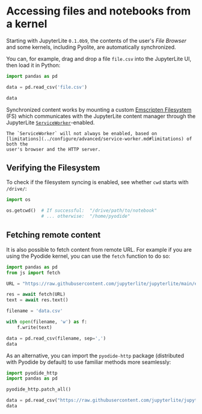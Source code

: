 # Accessing files and notebooks from a kernel

Starting with JupyterLite `0.1.0b9`, the contents of the user's _File Browser_ and some
kernels, including Pyolite, are automatically synchronized.

You can, for example, drag and drop a file `file.csv` into the JupyterLite UI, then load
it in Python:

```py
import pandas as pd

data = pd.read_csv('file.csv')

data
```

Synchronized content works by mounting a custom [Emscripten Filesystem][fs] (FS) which
communicates with the JupyterLite content manager through the JupyterLite
[`ServiceWorker`](../configure/advanced/service-worker.md)-enabled.

```{note}
The `ServiceWorker` will not always be enabled, based on
[limitations](../configure/advanced/service-worker.md#limitations) of both the
user's browser and the HTTP server.
```

## Verifying the Filesystem

To check if the filesystem syncing is enabled, see whether `cwd` starts with `/drive/`:

```py
import os

os.getcwd()  # If successful:  "/drive/path/to/notebook"
             # ... otherwise:  "/home/pyodide"
```

[emscripten-notebook]:
  https://github.com/jupyterlite/jupyterlite/blob/main/examples/pyolite/emscripten-filesystem.ipynb
[fs]: https://emscripten.org/docs/api_reference/Filesystem-API.html
[caniuse-sw]: https://caniuse.com/serviceworkers

## Fetching remote content

It is also possible to fetch content from remote URL. For example if you are using the
Pyodide kernel, you can use the `fetch` function to do so:

```py
import pandas as pd
from js import fetch

URL = "https://raw.githubusercontent.com/jupyterlite/jupyterlite/main/examples/data/iris.csv"

res = await fetch(URL)
text = await res.text()

filename = 'data.csv'

with open(filename, 'w') as f:
    f.write(text)

data = pd.read_csv(filename, sep=',')
data
```

As an alternative, you can import the `pyodide-http` package (distributed with Pyodide
by default) to use familiar methods more seamlessly:

```py
import pyodide_http
import pandas as pd

pyodide_http.patch_all()

data = pd.read_csv("https://raw.githubusercontent.com/jupyterlite/jupyterlite/main/examples/data/iris.csv")
data
```
